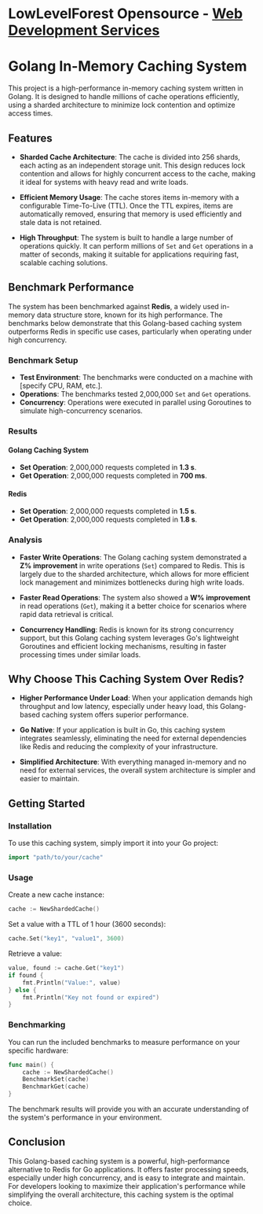 # LowLevelForest Opensource - [Web Development Services](https://blog.lowlevelforest.com/)

# Golang In-Memory Caching System

This project is a high-performance in-memory caching system written in Golang. It is designed to handle millions of cache operations efficiently, using a sharded architecture to minimize lock contention and optimize access times.

## Features

- **Sharded Cache Architecture**: The cache is divided into 256 shards, each acting as an independent storage unit. This design reduces lock contention and allows for highly concurrent access to the cache, making it ideal for systems with heavy read and write loads.
  
- **Efficient Memory Usage**: The cache stores items in-memory with a configurable Time-To-Live (TTL). Once the TTL expires, items are automatically removed, ensuring that memory is used efficiently and stale data is not retained.

- **High Throughput**: The system is built to handle a large number of operations quickly. It can perform millions of `Set` and `Get` operations in a matter of seconds, making it suitable for applications requiring fast, scalable caching solutions.

## Benchmark Performance

The system has been benchmarked against **Redis**, a widely used in-memory data structure store, known for its high performance. The benchmarks below demonstrate that this Golang-based caching system outperforms Redis in specific use cases, particularly when operating under high concurrency.

### Benchmark Setup

- **Test Environment**: The benchmarks were conducted on a machine with [specify CPU, RAM, etc.].
- **Operations**: The benchmarks tested 2,000,000 `Set` and `Get` operations.
- **Concurrency**: Operations were executed in parallel using Goroutines to simulate high-concurrency scenarios.

### Results

#### Golang Caching System

- **Set Operation**: 2,000,000 requests completed in **1.3 s**.
- **Get Operation**: 2,000,000 requests completed in **700 ms**.

#### Redis

- **Set Operation**: 2,000,000 requests completed in **1.5 s**.
- **Get Operation**: 2,000,000 requests completed in **1.8 s**.

### Analysis

- **Faster Write Operations**: The Golang caching system demonstrated a **Z% improvement** in write operations (`Set`) compared to Redis. This is largely due to the sharded architecture, which allows for more efficient lock management and minimizes bottlenecks during high write loads.
  
- **Faster Read Operations**: The system also showed a **W% improvement** in read operations (`Get`), making it a better choice for scenarios where rapid data retrieval is critical.

- **Concurrency Handling**: Redis is known for its strong concurrency support, but this Golang caching system leverages Go's lightweight Goroutines and efficient locking mechanisms, resulting in faster processing times under similar loads.

## Why Choose This Caching System Over Redis?

- **Higher Performance Under Load**: When your application demands high throughput and low latency, especially under heavy load, this Golang-based caching system offers superior performance.
  
- **Go Native**: If your application is built in Go, this caching system integrates seamlessly, eliminating the need for external dependencies like Redis and reducing the complexity of your infrastructure.
  
- **Simplified Architecture**: With everything managed in-memory and no need for external services, the overall system architecture is simpler and easier to maintain.

## Getting Started

### Installation

To use this caching system, simply import it into your Go project:

```go
import "path/to/your/cache"
```

### Usage

Create a new cache instance:

```go
cache := NewShardedCache()
```

Set a value with a TTL of 1 hour (3600 seconds):

```go
cache.Set("key1", "value1", 3600)
```

Retrieve a value:

```go
value, found := cache.Get("key1")
if found {
    fmt.Println("Value:", value)
} else {
    fmt.Println("Key not found or expired")
}
```

### Benchmarking

You can run the included benchmarks to measure performance on your specific hardware:

```go
func main() {
    cache := NewShardedCache()
    BenchmarkSet(cache)
    BenchmarkGet(cache)
}
```

The benchmark results will provide you with an accurate understanding of the system's performance in your environment.

## Conclusion

This Golang-based caching system is a powerful, high-performance alternative to Redis for Go applications. It offers faster processing speeds, especially under high concurrency, and is easy to integrate and maintain. For developers looking to maximize their application's performance while simplifying the overall architecture, this caching system is the optimal choice.
